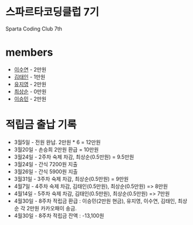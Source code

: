 # 스파르타코딩클럽 7기
Sparta Coding Club 7th

# members
* [이수연](https://github.com/moondust46) - 2만원
* [김태인](https://github.com/kti0940) - 1만원
* [유지영](https://github.com/jryoo0804) - 2만원
* [최상순](https://github.com/soooon95) - 0만원
* [이승민](https://github.com/wiily512824) - 2만원

# 적립금 출납 기록
* 3월5일 - 전원 완납. 2만원 * 6 = 12만원 
* 3월20일 - 손승희 2만원 환급 = 10만원
* 3월24일 - 2주차 숙제 차감, 최상순(0.5만원) = 9.5만원
* 3월24일 - 간식 7200원 지출
* 3월26일 - 간식 5900원 지출
* 3월31일 - 3주차 숙제 차감, 최상순(0.5만원) = 9만원
* 4월7일 - 4주차 숙제 차감, 김태인(0.5만원), 최상순(0.5만원) => 8만원
* 4월14일 - 5주차 숙제 차감, 김태인(0.5만원), 최상순(0.5만원) => 7만원
* 4월30일 - 8주차 적립금 환급 : 이승민(2만원 현금), 유지영, 이수연, 김태인, 최상순 각 2만원 카카오패이 송금.
* 4월30일 - 8주차 적립금 잔액 : -13,100원
